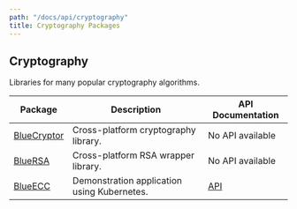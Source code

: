 ```yaml
---
path: "/docs/api/cryptography"
title: Cryptography Packages
---
```



 ## Cryptography

 Libraries for many popular cryptography algorithms.

 | Package      | Description | API Documentation |
 | ----------- | ----------- | ------- |
 | [BlueCryptor](https://github.com/Kitura-Next/BlueCryptor) | Cross-platform cryptography library. | No API available |
 | [BlueRSA](https://github.com/Kitura-Next/BlueCryptor) | Cross-platform RSA wrapper library. | No API available |
 | [BlueECC](https://github.com/Kitura-Next/BlueECC) | Demonstration application using Kubernetes. | [API](https://kitura-next.github.io/BlueECC/index.html) |